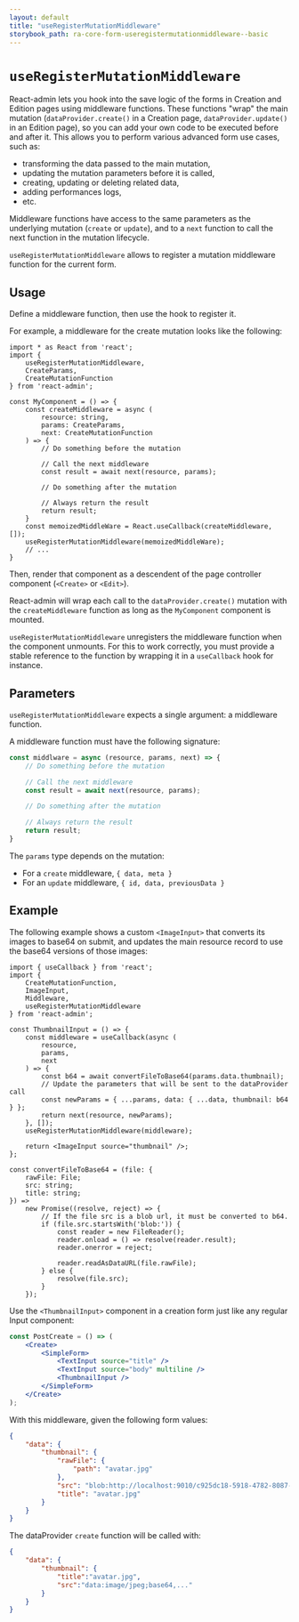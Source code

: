 ```yaml
---
layout: default
title: "useRegisterMutationMiddleware"
storybook_path: ra-core-form-useregistermutationmiddleware--basic
---
```


# `useRegisterMutationMiddleware`

React-admin lets you hook into the save logic of the forms in Creation and Edition pages using middleware functions. These functions "wrap" the main mutation (`dataProvider.create()` in a Creation page, `dataProvider.update()` in an Edition page), so you can add your own code to be executed before and after it. This allows you to perform various advanced form use cases, such as:

- transforming the data passed to the main mutation,
- updating the mutation parameters before it is called,
- creating, updating or deleting related data,
- adding performances logs,
- etc.

Middleware functions have access to the same parameters as the underlying mutation (`create` or `update`), and to a `next` function to call the next function in the mutation lifecycle.

`useRegisterMutationMiddleware` allows to register a mutation middleware function for the current form.

## Usage

Define a middleware function, then use the hook to register it. 

For example, a middleware for the create mutation looks like the following:

```tsx
import * as React from 'react';
import {
    useRegisterMutationMiddleware,
    CreateParams,
    CreateMutationFunction
} from 'react-admin';

const MyComponent = () => {
    const createMiddleware = async (
        resource: string,
        params: CreateParams,
        next: CreateMutationFunction
    ) => {
        // Do something before the mutation

        // Call the next middleware
        const result = await next(resource, params);

        // Do something after the mutation

        // Always return the result
        return result;
    }
    const memoizedMiddleWare = React.useCallback(createMiddleware, []);
    useRegisterMutationMiddleware(memoizedMiddleWare);
    // ...
}
```

Then, render that component as a descendent of the page controller component (`<Create>` or `<Edit>`).

React-admin will wrap each call to the `dataProvider.create()` mutation with the `createMiddleware` function as long as the `MyComponent` component is mounted.

`useRegisterMutationMiddleware` unregisters the middleware function when the component unmounts. For this to work correctly, you must provide a stable reference to the function by wrapping it in a `useCallback` hook for instance.

## Parameters

`useRegisterMutationMiddleware` expects a single argument: a middleware function.

A middleware function must have the following signature:

```jsx
const middlware = async (resource, params, next) => {
    // Do something before the mutation

    // Call the next middleware
    const result = await next(resource, params);

    // Do something after the mutation

    // Always return the result
    return result;
}
```

The `params` type depends on the mutation:

- For a `create` middleware, `{ data, meta }`
- For an `update` middleware, `{ id, data, previousData }`

## Example

The following example shows a custom `<ImageInput>` that converts its images to base64 on submit, and updates the main resource record to use the base64 versions of those images:

```tsx
import { useCallback } from 'react';
import { 
    CreateMutationFunction,
    ImageInput,
    Middleware,
    useRegisterMutationMiddleware
} from 'react-admin';

const ThumbnailInput = () => {
    const middleware = useCallback(async (
        resource,
        params,
        next
    ) => {
        const b64 = await convertFileToBase64(params.data.thumbnail);
        // Update the parameters that will be sent to the dataProvider call
        const newParams = { ...params, data: { ...data, thumbnail: b64 } };
        return next(resource, newParams);
    }, []);
    useRegisterMutationMiddleware(middleware);

    return <ImageInput source="thumbnail" />;
};

const convertFileToBase64 = (file: {
    rawFile: File;
    src: string;
    title: string;
}) =>
    new Promise((resolve, reject) => {
        // If the file src is a blob url, it must be converted to b64.
        if (file.src.startsWith('blob:')) {
            const reader = new FileReader();
            reader.onload = () => resolve(reader.result);
            reader.onerror = reject;

            reader.readAsDataURL(file.rawFile);
        } else {
            resolve(file.src);
        }
    });
```

Use the `<ThumbnailInput>` component in a creation form just like any regular Input component:

```jsx
const PostCreate = () => (
    <Create>
        <SimpleForm>
            <TextInput source="title" />
            <TextInput source="body" multiline />
            <ThumbnailInput />
        </SimpleForm>
    </Create>
);
```

With this middleware, given the following form values:

```json
{
    "data": {
        "thumbnail": {
            "rawFile": {
                "path": "avatar.jpg"
            },
            "src": "blob:http://localhost:9010/c925dc18-5918-4782-8087-b2464896b8f9",
            "title": "avatar.jpg"
        }
    }
}
```

The dataProvider `create` function will be called with:

```json
{
    "data": {
        "thumbnail": {
            "title":"avatar.jpg",
            "src":"data:image/jpeg;base64,..."
        }
    }
}
```
